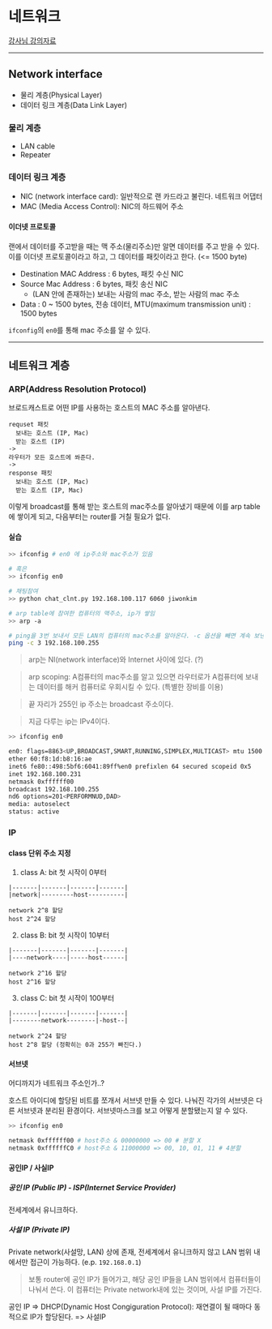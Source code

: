 # 네트워크

[강사님 강의자료](https://github.com/ythwork/FDS/tree/master/network)

---

## Network interface

- 물리 계층(Physical Layer)
- 데이터 링크 계층(Data Link Layer)

### 물리 계층

- LAN cable
- Repeater

### 데이터 링크 계층

- NIC (network interface card): 일반적으로 랜 카드라고 불린다. 네트워크 어댑터
- MAC (Media Access Control): NIC의 하드웨어 주소

#### 이더넷 프로토콜

랜에서 데이터를 주고받을 때는 맥 주소(물리주소)만 알면 데이터를 주고 받을 수 있다. 이를 이더넷 프로토콜이라고 하고, 그 데이터를 패킷이라고 한다. (<= 1500 byte)

- Destination MAC Address : 6 bytes, 패킷 수신 NIC
- Source Mac Address : 6 bytes, 패킷 송신 NIC
  - (LAN 안에 존재하는) 보내는 사람의 mac 주소, 받는 사람의 mac 주소
- Data : 0 ~ 1500 bytes, 전송 데이터, MTU(maximum transmission unit) : 1500 bytes

`ifconfig`의 `en0`를 통해 mac 주소를 알 수 있다.

---

## 네트워크 계층

### ARP(Address Resolution Protocol)

브로드캐스트로 어떤 IP를 사용하는 호스트의 MAC 주소를 알아낸다.

```
requset 패킷
  보내는 호스트 (IP, Mac)
  받는 호스트 (IP)
->
라우터가 모든 호스트에 쏴준다.
->
response 패킷
  보내는 호스트 (IP, Mac)
  받는 호스트 (IP, Mac)
```

이렇게 broadcast를 통해 받는 호스트의 mac주소를 알아냈기 때문에 이를 arp table에 쌓이게 되고, 다음부터는 router를 거칠 필요가 없다.

#### 실습

```zsh
>> ifconfig # en0 에 ip주소와 mac주소가 있음

# 혹은
>> ifconfig en0

# 채팅참여
>> python chat_clnt.py 192.168.100.117 6060 jiwonkim

# arp table에 참여한 컴퓨터의 맥주소, ip가 쌓임
>> arp -a

# ping을 3번 보내서 모든 LAN의 컴퓨터의 mac주소를 알아온다. -c 옵션을 빼면 계속 보낸다.
ping -c 3 192.168.100.255
```

> arp는 NI(network interface)와 Internet 사이에 있다. (?)

> arp scoping: A컴퓨터의 mac주소를 알고 있으면 라우터로가 A컴퓨터에 보내는 데이터를 해커 컴퓨터로 우회시킬 수 있다. (특별한 장비를 이용)

> 끝 자리가 255인 ip 주소는 broadcast 주소이다.

> 지금 다루는 ip는 IPv4이다.

```zsh
>> ifconfig en0

en0: flags=8863<UP,BROADCAST,SMART,RUNNING,SIMPLEX,MULTICAST> mtu 1500
ether 60:f8:1d:b8:16:ae
inet6 fe80::498:5bf6:6041:89ff%en0 prefixlen 64 secured scopeid 0x5
inet 192.168.100.231
netmask 0xffffff00
broadcast 192.168.100.255
nd6 options=201<PERFORMNUD,DAD>
media: autoselect
status: active
```

### IP

#### class 단위 주소 지정

1. class A: bit 첫 시작이 0부터

```
|-------|-------|-------|-------|
|network|---------host----------|

network 2^8 할당
host 2^24 할당
```

2. class B: bit 첫 시작이 10부터

```
|-------|-------|-------|-------|
|----network----|-----host------|

network 2^16 할당
host 2^16 할당
```

3. class C: bit 첫 시작이 100부터

```
|-------|-------|-------|-------|
|--------network--------|-host--|

network 2^24 할당
host 2^8 할당 (정확히는 0과 255가 빠진다.)
```

#### 서브넷

어디까지가 네트워크 주소인가..?

호스트 아이디에 할당된 비트를 쪼개서 서브넷 만들 수 있다. 나눠진 각가의 서브넷은 다른 서브넷과 분리된 환경이다. 서브넷마스크를 보고 어떻게 분할됐는지 알 수 있다.

```zsh
>> ifconfig en0

netmask 0xffffff00 # host주소 & 00000000 => 00 # 분할 X
netmask 0xffffffC0 # host주소 & 11000000 => 00, 10, 01, 11 # 4분할
```

#### 공인IP / 사실IP

##### 공인 IP (Public IP) - ISP(Internet Service Provider)

전세계에서 유니크하다.

##### 사설 IP (Private IP)

Private network(사설망, LAN) 상에 존재, 전세계에서 유니크하지 않고 LAN 범위 내에서만 접근이 가능하다. (e.p. `192.168.0.1`)

> 보통 router에 공인 IP가 들어가고, 해당 공인 IP들을 LAN 범위에서 컴퓨터들이 나눠서 쓴다. 이 컴퓨터는 Private network내에 있는 것이며, 사설 IP를 가진다.

공인 IP => DHCP(Dynamic Host Congiguration Protocol): 재연결이 될 때마다 동적으로 IP가 할당된다. => 사설IP
